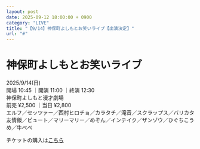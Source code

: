 ```yaml
---
layout: post
date: 2025-09-12 18:00:00 + 0900
category: "LIVE"
title: "【9/14】神保町よしもとお笑いライブ【出演決定】"
url: "#"
---
```


# 神保町よしもとお笑いライブ<br>

<i class="fa-regular fa-calendar-alt"></i> 2025/9/14(日)<br>
<i class="fa-regular fa-clock"></i> 開場 10:45 ｜開演 11:00 ｜終演 12:30 <br>
<i class="fa-solid fa-location-dot"></i> 神保町よしもと漫才劇場<br>
<i class="fa-solid fa-ticket"></i> 前売 ¥2,500 ｜当日 ¥2,800<br>
<i class="fa-solid fa-users"></i> エルフ／セッツァー／西村ヒロチョ／カラタチ／滝音／スクラップス／バリカタ友情飯／ピュート／マリーマリー／めぞん／インテイク／ザンゾウ／ひぐちこうめ／牛ぺぺ

チケットの購入は<a href="https://ticket.fany.lol/event/detail/5476/18227?utm_medium=schedule&utm_source=jimbocho_manzaigekijyo&utm_campaign=神保町よしもとお笑いライブ" target="_blank">こちら</a>
